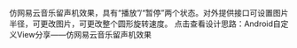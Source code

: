
仿网易云音乐留声机效果，具有“播放”/“暂停”两个状态。对外提供接口可设置图片半径，可更改图片，可更改整个圆形旋转速度。
点击查看设计思路：Android自定义View分享——仿网易云音乐留声机效果
